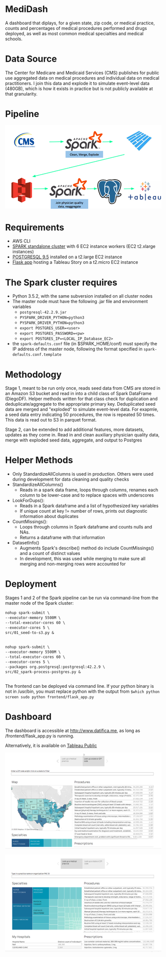 # MediDash
A dashboard that diplays, for a given state, zip code, or medical practice, counts and percentages of medical procedures performed and drugs deployed, as well as most common medical specialties and medical schools.


# Data Source
 The Center for Medicare and Medicaid Services (CMS) publishes for public use aggregated data on medical procedures and individual data on medical practitioners. I join this data and explode it to simulate event-level data (480GB), which is how it exists in practice but is not publicly available at that granularity.

# Pipeline

 ![Pipeline](https://github.com/diego-astu/physician-specialties-and-procedures/blob/master/images/pipeline__overview.png)

# Requirements

* AWS CLI
* [SPARK standalone cluster](https://github.com/InsightDataScience/pegasus) with 6 EC2 instance workers (EC2 t2.xlarge instances)
* [POSTGRESQL 9.5](https://blog.insightdatascience.com/simply-install-postgresql-58c1e4ebf252) installed on a t2.large EC2 instance
* [Flask app](https://flask.palletsprojects.com/en/1.1.x/quickstart/) hosting a Tableau Story on a t2.micro EC2 instance

# The Spark cluster requires
* Python 3.5.2, with the same subversion installed on all cluster nodes
* The master node must have the following .jar file and environment variables
	* `postgresql-42.2.9.jar`
	* `PYSPARK_DRIVER_PYTHON=python3`
	* `PYSPARK_DRIVER_PYTHON=python3`
	* `export POSTGRES_USER=<user>`
	* `export POSTGRES_PASSWORD=<pw>`
	* `export POSTGRES_IP=<LOCAL_IP_Database_EC2>`
* the `spark-defaults.conf` file (in $SPARK_HOME/conf) must specify the IP address of the master node, following the format specified in `spark-defaults.conf.template`


# Methodology

Stage 1, meant to be run only once, reads seed data from CMS are stored in an Amazon S3 bucket and read in into a child class of Spark DataFrame (DiegoDF). Helper methods written for that class check for duplication and deduplicate/aggregate to the appropriate primary key. Deduplicated seed data are merged and "exploded" to simulate event-level data. For exapmle, a seed data entry indicating 50 procedures, the row is repeated 50 times. This data is read out to S3 in parquet format.

Stage 2, can be extended to add additional features, more datasets, updates as they come in.
Read in and clean auxiliary physician quality data, merge with exploded seed data, aggregate, and output to Postgres

# Helper Methods
* Only StandardizeAllColumns is used in production. Others were used during development for data cleaning and quality checks
* StandardizeAllColumns()
	* Reads in a spark data frame, loops through columns, renames each column to be lower-case and to replace spaces with underscores
* LookForDups():
	* Reads in a Spark dataframe and a list of hypothesized key variables
	* If unique count at key != number of rows, prints out diagnostic information about duplicates
* CountMissings():
	* Loops through columns in Spark dataframe and counts nulls and NAs.
	* Returns a dataframe with that information
* DatasetInfo()
	* Augments Spark's describe() method do include CountMissings() and a count of distinct values
	* In development, this was used while merging to make sure all merging and non-merging rows were accounted for



# Deployment

Stages 1 and 2 of the Spark pipeline can be run via command-line from the master node of the Spark cluster:

	
~~~~
nohup spark-submit \
--executor-memory 5500M \
--total-executor-cores 60 \
--executor-cores 5 \
src/01_seed-to-s3.py &
	
~~~~


	
~~~~
nohup spark-submit \
--executor-memory 5500M \
--total-executor-cores 60 \
--executor-cores 5 \
--packages org.postgresql:postgresql:42.2.9 \
src/02_spark-process-postgres.py &
	
~~~~

The frontend can be deployed via command line. If your python binary is not in /usr/bin, you must replace python with the output from `$which python`
`screen sudo python frontend/flask_app.py`


# Dashboard
The dashboard is accessible at http://www.datifica.me, as long as /frontend/flask_app.py is running.

Alternatively, it is available on [Tableau Public](https://public.tableau.com/profile/diego.astudillo#!/vizhome/Practitioner_Dashboard/Story1)


![Landing Page](https://github.com/diego-astu/physician-specialties-and-procedures/blob/master/images/dashboard_statezip.png)

![Medical Practice Lookup](https://github.com/diego-astu/physician-specialties-and-procedures/blob/master/images/dashboard_practice.png)